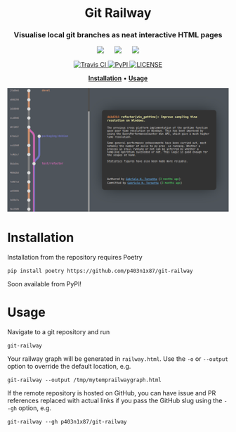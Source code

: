 <h1 align="center">Git Railway</h1>

<h3 align="center">Visualise local git branches as neat interactive HTML pages</h3>

<p align="center">
  <img src="https://upload.wikimedia.org/wikipedia/commons/3/3a/Tux_Mono.svg"
       height="24px" />
  &nbsp;&nbsp;&nbsp;&nbsp;
  <img src="https://upload.wikimedia.org/wikipedia/commons/f/fa/Apple_logo_black.svg"
       height="24px" />
  &nbsp;&nbsp;&nbsp;&nbsp;
  <img src="https://upload.wikimedia.org/wikipedia/commons/2/2b/Windows_logo_2012-Black.svg"
       height="24px" />
</p>

<p align="center">
  <!-- <a href="https://github.com/P403n1x87/git-railway/actions?workflow=Tests">
    <img src="https://github.com/P403n1x87/git-railway/workflows/Tests/badge.svg"
         alt="GitHub Actions: Tests">
  </a> -->
  <a href="https://travis-ci.com/P403n1x87/git-railway">
    <img src="https://travis-ci.com/P403n1x87/git-railway.svg?token=fzW2yzQyjwys4tWf9anS"
         alt="Travis CI">
  </a>
  <!-- <a href="https://codecov.io/gh/P403n1x87/git-railway">
    <img src="https://codecov.io/gh/P403n1x87/git-railway/branch/master/graph/badge.svg"
         alt="Codecov">
  </a> -->
  <a href="https://pypi.org/project/git-railway/">
    <img src="https://img.shields.io/pypi/v/git-railway.svg"
         alt="PyPI">
  </a>
  <a href="https://github.com/P403n1x87/git-railway/blob/master/LICENSE.md">
    <img src="https://img.shields.io/badge/license-GPLv3-ff69b4.svg"
         alt="LICENSE">
  </a>
</p>

<p align="center">
  <!-- <a href="#synopsis"><b>Synopsis</b></a>&nbsp;&bull; -->
  <a href="#installation"><b>Installation</b></a>&nbsp;&bull;
  <a href="#usage"><b>Usage</b></a>
	<!-- &nbsp;&bull; -->
  <!-- <a href="#compatibility"><b>Compatibility</b></a>&nbsp;&bull;
  <a href="#contribute"><b>Contribute</b></a> -->
</p>

<p align="center">
	<img alt="Git Railway Example"
	     src="art/sample.png" />
</p>

# Installation

Installation from the repository requires Poetry

~~~
pip install poetry https://github.com/p403n1x87/git-railway
~~~

Soon available from PyPI!


# Usage

Navigate to a git repository and run

~~~ shell
git-railway
~~~

Your railway graph will be generated in `railway.html`. Use the `-o` or `--output` option to override the default location, e.g.

~~~ shell
git-railway --output /tmp/mytemprailwaygraph.html
~~~

If the remote repository is hosted on GitHub, you can have issue and PR references replaced with actual links if you pass the GitHub slug using the `--gh` option, e.g.

~~~ shell
git-railway --gh p403n1x87/git-railway
~~~
